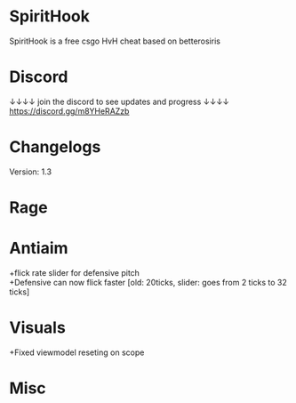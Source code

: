# SpiritHook
SpiritHook is a free csgo HvH cheat based on betterosiris
# Discord
↓↓↓↓ join the discord to see updates and progress ↓↓↓↓
        https://discord.gg/m8YHeRAZzb

# Changelogs

Version: 1.3

# Rage

# Antiaim
+flick rate slider for defensive pitch                                                                                                                                                                        
+Defensive can now flick faster [old: 20ticks, slider: goes from 2 ticks to 32 ticks]

# Visuals
+Fixed viewmodel reseting on scope

# Misc
